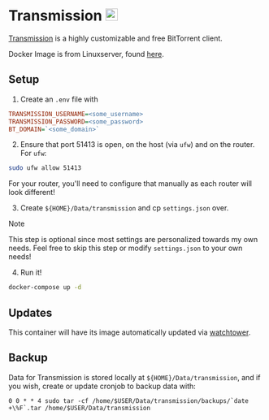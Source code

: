 # Transmission <img src="https://upload.wikimedia.org/wikipedia/commons/6/6d/Transmission_icon.png" width="24">
[Transmission](https://transmissionbt.com/) is a highly customizable and free BitTorrent client.

Docker Image is from Linuxserver, found [here](https://hub.docker.com/r/linuxserver/transmission).

## Setup
1. Create an `.env` file with
```ini
TRANSMISSION_USERNAME=<some_username>
TRANSMISSION_PASSWORD=<some_password>
BT_DOMAIN=`<some_domain>`
```

2. Ensure that port 51413 is open, on the host (via `ufw`) and on the router.
For `ufw`:
```bash
sudo ufw allow 51413
```

For your router, you'll need to configure that manually as each router will look different!

3. Create `${HOME}/Data/transmission` and cp `settings.json` over.
> [!NOTE]
> This step is optional since most settings are personalized towards my own needs.
> Feel free to skip this step or modify `settings.json` to your own needs!

4. Run it!
```bash
docker-compose up -d
```

## Updates
This container will have its image automatically updated via [watchtower](https://ryanliu6/focus/watchtower).

## Backup
Data for Transmission is stored locally at `${HOME}/Data/transmission`, and if you wish, create or update cronjob to backup data with:

```
0 0 * * 4 sudo tar -cf /home/$USER/Data/transmission/backups/`date +\%F`.tar /home/$USER/Data/transmission
```

